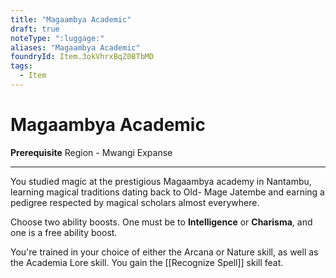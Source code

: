 ```yaml
---
title: "Magaambya Academic"
draft: true
noteType: ":luggage:"
aliases: "Magaambya Academic"
foundryId: Item.3okVhrxBqZ0BTbMD
tags:
  - Item
---
```


# Magaambya Academic

**Prerequisite** Region - Mwangi Expanse

* * *

You studied magic at the prestigious Magaambya academy in Nantambu, learning magical traditions dating back to Old- Mage Jatembe and earning a pedigree respected by magical scholars almost everywhere.

Choose two ability boosts. One must be to **Intelligence** or **Charisma**, and one is a free ability boost.

You're trained in your choice of either the Arcana or Nature skill, as well as the Academia Lore skill. You gain the [[Recognize Spell]] skill feat.
